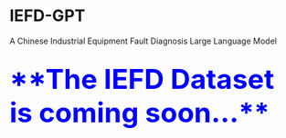 # IEFD-GPT
A Chinese Industrial Equipment Fault Diagnosis Large Language Model

<h2> <font color=blue size=10>**The IEFD Dataset is coming soon...**</font>
